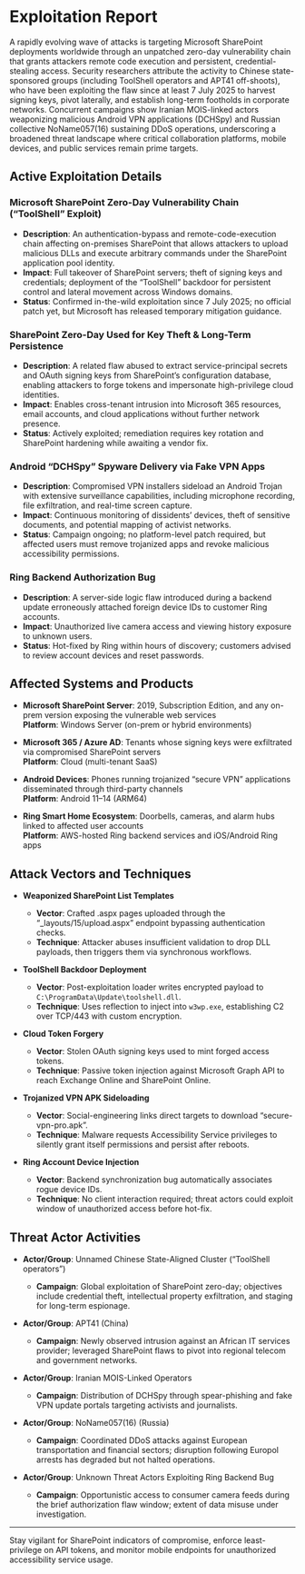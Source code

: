 # Exploitation Report

A rapidly evolving wave of attacks is targeting Microsoft SharePoint deployments worldwide through an unpatched zero-day vulnerability chain that grants attackers remote code execution and persistent, credential-stealing access. Security researchers attribute the activity to Chinese state-sponsored groups (including ToolShell operators and APT41 off-shoots), who have been exploiting the flaw since at least 7 July 2025 to harvest signing keys, pivot laterally, and establish long-term footholds in corporate networks. Concurrent campaigns show Iranian MOIS-linked actors weaponizing malicious Android VPN applications (DCHSpy) and Russian collective NoName057(16) sustaining DDoS operations, underscoring a broadened threat landscape where critical collaboration platforms, mobile devices, and public services remain prime targets.

## Active Exploitation Details

### Microsoft SharePoint Zero-Day Vulnerability Chain (“ToolShell” Exploit)
- **Description**: An authentication-bypass and remote-code-execution chain affecting on-premises SharePoint that allows attackers to upload malicious DLLs and execute arbitrary commands under the SharePoint application pool identity.
- **Impact**: Full takeover of SharePoint servers; theft of signing keys and credentials; deployment of the “ToolShell” backdoor for persistent control and lateral movement across Windows domains.
- **Status**: Confirmed in-the-wild exploitation since 7 July 2025; no official patch yet, but Microsoft has released temporary mitigation guidance.

### SharePoint Zero-Day Used for Key Theft & Long-Term Persistence
- **Description**: A related flaw abused to extract service-principal secrets and OAuth signing keys from SharePoint’s configuration database, enabling attackers to forge tokens and impersonate high-privilege cloud identities.
- **Impact**: Enables cross-tenant intrusion into Microsoft 365 resources, email accounts, and cloud applications without further network presence.
- **Status**: Actively exploited; remediation requires key rotation and SharePoint hardening while awaiting a vendor fix.

### Android “DCHSpy” Spyware Delivery via Fake VPN Apps
- **Description**: Compromised VPN installers sideload an Android Trojan with extensive surveillance capabilities, including microphone recording, file exfiltration, and real-time screen capture.
- **Impact**: Continuous monitoring of dissidents’ devices, theft of sensitive documents, and potential mapping of activist networks.
- **Status**: Campaign ongoing; no platform-level patch required, but affected users must remove trojanized apps and revoke malicious accessibility permissions.

### Ring Backend Authorization Bug
- **Description**: A server-side logic flaw introduced during a backend update erroneously attached foreign device IDs to customer Ring accounts.
- **Impact**: Unauthorized live camera access and viewing history exposure to unknown users.
- **Status**: Hot-fixed by Ring within hours of discovery; customers advised to review account devices and reset passwords.

## Affected Systems and Products

- **Microsoft SharePoint Server**: 2019, Subscription Edition, and any on-prem version exposing the vulnerable web services  
  **Platform**: Windows Server (on-prem or hybrid environments)

- **Microsoft 365 / Azure AD**: Tenants whose signing keys were exfiltrated via compromised SharePoint servers  
  **Platform**: Cloud (multi-tenant SaaS)

- **Android Devices**: Phones running trojanized “secure VPN” applications disseminated through third-party channels  
  **Platform**: Android 11–14 (ARM64)

- **Ring Smart Home Ecosystem**: Doorbells, cameras, and alarm hubs linked to affected user accounts  
  **Platform**: AWS-hosted Ring backend services and iOS/Android Ring apps

## Attack Vectors and Techniques

- **Weaponized SharePoint List Templates**  
  - **Vector**: Crafted .aspx pages uploaded through the “_layouts/15/upload.aspx” endpoint bypassing authentication checks.  
  - **Technique**: Attacker abuses insufficient validation to drop DLL payloads, then triggers them via synchronous workflows.

- **ToolShell Backdoor Deployment**  
  - **Vector**: Post-exploitation loader writes encrypted payload to `C:\ProgramData\Update\toolshell.dll`.  
  - **Technique**: Uses reflection to inject into `w3wp.exe`, establishing C2 over TCP/443 with custom encryption.

- **Cloud Token Forgery**  
  - **Vector**: Stolen OAuth signing keys used to mint forged access tokens.  
  - **Technique**: Passive token injection against Microsoft Graph API to reach Exchange Online and SharePoint Online.

- **Trojanized VPN APK Sideloading**  
  - **Vector**: Social-engineering links direct targets to download “secure-vpn-pro.apk”.  
  - **Technique**: Malware requests Accessibility Service privileges to silently grant itself permissions and persist after reboots.

- **Ring Account Device Injection**  
  - **Vector**: Backend synchronization bug automatically associates rogue device IDs.  
  - **Technique**: No client interaction required; threat actors could exploit window of unauthorized access before hot-fix.

## Threat Actor Activities

- **Actor/Group**: Unnamed Chinese State-Aligned Cluster (“ToolShell operators”)  
  - **Campaign**: Global exploitation of SharePoint zero-day; objectives include credential theft, intellectual property exfiltration, and staging for long-term espionage.

- **Actor/Group**: APT41 (China)  
  - **Campaign**: Newly observed intrusion against an African IT services provider; leveraged SharePoint flaws to pivot into regional telecom and government networks.

- **Actor/Group**: Iranian MOIS-Linked Operators  
  - **Campaign**: Distribution of DCHSpy through spear-phishing and fake VPN update portals targeting activists and journalists.

- **Actor/Group**: NoName057(16) (Russia)  
  - **Campaign**: Coordinated DDoS attacks against European transportation and financial sectors; disruption following Europol arrests has degraded but not halted operations.

- **Actor/Group**: Unknown Threat Actors Exploiting Ring Backend Bug  
  - **Campaign**: Opportunistic access to consumer camera feeds during the brief authorization flaw window; extent of data misuse under investigation.

---

Stay vigilant for SharePoint indicators of compromise, enforce least-privilege on API tokens, and monitor mobile endpoints for unauthorized accessibility service usage.